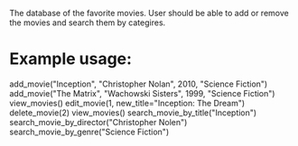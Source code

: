 The database of the favorite movies. User should be able to add or remove the movies and search them by categires.

# Example usage:
add_movie("Inception", "Christopher Nolan", 2010, "Science Fiction")
add_movie("The Matrix", "Wachowski Sisters", 1999, "Science Fiction")
view_movies()
edit_movie(1, new_title="Inception: The Dream")
delete_movie(2)
view_movies()
search_movie_by_title("Inception")
search_movie_by_director("Christopher Nolen")
search_movie_by_genre("Science Fiction")